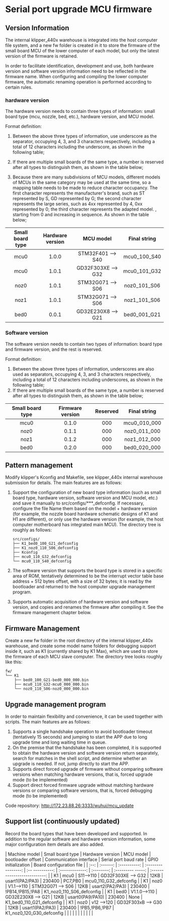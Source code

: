 # Serial port upgrade MCU firmware



## Version Information

The internal klipper_440x warehouse is integrated into the host computer file system, and a new fw folder is created in it to store the firmware of the small board MCU of the lower computer of each model, but only the latest version of the firmware is retained.

In order to facilitate identification, development and use, both hardware version and software version information need to be reflected in the firmware name. When configuring and compiling the lower computer firmware, the automatic renaming operation is performed according to certain rules.



### hardware version

The hardware version needs to contain three types of information: small board type (mcu, nozzle, bed, etc.), hardware version, and MCU model.

Format definition:

1. Between the above three types of information, use underscore as the separator, occupying 4, 3, and 3 characters respectively, including a total of 12 characters including the underscore, as shown in the following table;
2. If there are multiple small boards of the same type, a number is reserved after all types to distinguish them, as shown in the table below;

2. Because there are many subdivisions of MCU models, different models of MCUs in the same category may be used at the same time, so a mapping table needs to be made to reduce character occupancy. The first character represents the manufacturer's brand, such as ST represented by S, GD represented by G; the second character represents the large series, such as 4xx represented by 4, 0xx represented by 0; the third character represents the adapted model. , starting from 0 and increasing in sequence. As shown in the table below;

| Small board type | Hardware version | MCU model | Final string |
| :------: | :------: | :----------------: | :----------: |
| mcu0 | 1.0.0 | STM32F401 --> S40 | mcu0_100_S40 |
| mcu0 | 1.0.1 | GD32F303XE --> G32 | mcu0_101_G32 |
| noz0 | 1.0.1 | STM32G071 --> S06 | noz0_101_S06 |
| noz1 | 1.0.1 | STM32G071 --> S06 | noz1_101_S06 |
| bed0 | 0.0.1 | GD32E230X8 --> G21 | bed0_001_G21 |



### Software version

The software version needs to contain two types of information: board type and firmware version, and the rest is reserved.

Format definition:

1. Between the above three types of information, underscores are also used as separators, occupying 4, 3, and 3 characters respectively, including a total of 12 characters including underscores, as shown in the following table;
2. If there are multiple small boards of the same type, a number is reserved after all types to distinguish them, as shown in the table below;

| Small board type | Firmware version | Reserved | Final string |
| :------: | :------: | :--: | :----------: |
| mcu0 | 0.1.0 | 000 | mcu0_010_000 |
| noz0 | 0.1.1 | 000 | noz0_011_000 |
| noz1 | 0.1.2 | 000 | noz1_012_000 |
| bed0 | 0.2.0 | 000 | bed0_020_000 |



## Pattern management

Modify klipper's Kconfig and Makefile, see klipper_440x internal warehouse submission for details. The main features are as follows:

1. Support the configuration of new board type information (such as small board type, hardware version, software version and MCU model, etc.) and save it manually to src/configs/***_defconfig. If necessary, configure the file Name them based on the model + hardware version (for example, the nozzle board hardware schematic designs of K1 and H1 are different), or only use the hardware version (for example, the host computer motherboard has integrated main MCU). The directory tree is roughly as follows:

   ```
   src/configs/
   ├── K1_bed0_100_G21_defconfig
   ├── K1_noz0_110_S06_defconfig
   ├── Kconfig
   ├── mcu0_110_G32_defconfig
   └── mcu0_110_S40_defconfig
   ```

2. The software version that supports the board type is stored in a specific area of ​​ROM, tentatively determined to be the interrupt vector table base address + 512 bytes offset, with a size of 32 bytes; it is read by the bootloader and returned to the host computer upgrade management program.

3. Supports automatic acquisition of hardware version and software version, and copies and renames the firmware after compiling it. See the firmware management chapter below.



## Firmware Management

Create a new fw folder in the root directory of the internal klipper_440x warehouse, and create some model name folders for debugging support inside it, such as K1 (currently shared by K1 Max), which are used to store the firmware of each MCU slave computer. The directory tree looks roughly like this:

```
fw/
└── K1
    ├── bed0_100_G21-bed0_000_000.bin
    ├── mcu0_110_G32-mcu0_000_000.bin
    └── noz0_110_S06-noz0_000_000.bin
```



## Upgrade management program

In order to maintain flexibility and convenience, it can be used together with scripts. The main features are as follows:

1. Supports a single handshake operation to avoid bootloader timeout (tentatively 15 seconds) and jumping to start the APP due to long upgrade time and long waiting time in queue.
2. On the premise that the handshake has been completed, it is supported to obtain the hardware version and software version return separately, search for matches in the shell script, and determine whether an upgrade is needed. If not, jump directly to start the APP.
3. Supports direct forced upgrade of firmware without comparing software versions when matching hardware versions, that is, forced upgrade mode (to be implemented)
4. Support direct forced firmware upgrade without matching hardware versions or comparing software versions, that is, forced debugging mode (to be implemented)

Code repository: http://172.23.88.26:3333/wuhui/mcu_update



## Support list (continuously updated)

Record the board types that have been developed and supported. In addition to the regular software and hardware version information, some major configuration item details are also added.

| Machine model | Small board type | Hardware version | MCU model | bootloader offset | Communication interface | Serial port baud rate | GPIO initialization | Board configuration file |
| :--: | :------: | :----------: | :----------------: | :-- ----------: | :-------------: | :--------: | :--------- -----: | :--------------------------: |
| K1 | mcu0 | S11-->110 | GD32F303XE --> G32 | 12KB | usart1(PA2/PA3) | 230400 | PC7,PB0 | mcu0_110_G32_defconfig |
| K1 | noz0 | V1.1-->110 | STM32G071 --> S06 | 12KB | usart2(PA2/PA3) | 230400 | !PB14,!PB15,!PA8 | K1_noz0_110_S06_defconfig |
| K1 | bed0 | V1.1.0-->110 | GD32E230X8 --> G21 | 12KB | usart0(PA9/PA10) | 230400 | None | K1_bed0_110_G21_defconfig |
| K1 | noz0 | v12 -->120 | GD32F303xB --> G30 | 12KB | usart1(PA2/PA3) | 230400 | !PB5,!PB6,!PB7 | K1_noz0_120_G30_defconfig |
| | | | | | | | | |
